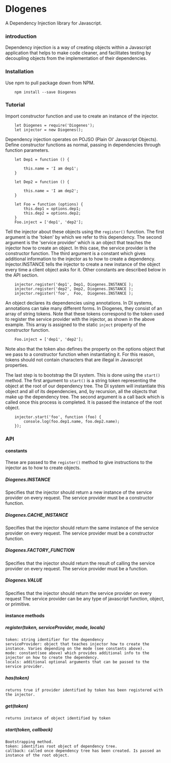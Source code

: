 # DIogenes

A Dependency Injection library for Javascript.

### introduction
Dependency injection is a way of creating objects within a Javascript application that helps to make code cleaner, and facilitates testing by decoupling objects from the implementation of their dependencies.

### Installation
Use npm to pull package down from NPM.
```
    npm install --save Diogenes
```

### Tutorial

Import constructor function and use to create an instance of the injector.
```
    let Diogenes = require('Diogenes');
    let injector = new Diogenes();
```
Dependency injection operates on POJSO (Plain Ol' Javascript Objects). Define constructor functions as normal, passing in dependencies through function parameters.
```
    let Dep1 = function () {

        this.name = 'I am dep1';
    }

    let Dep2 = function () {

        this.name = 'I am dep2';
    }

    let Foo = function (options) {
        this.dep1 = options.dep1;
        this.dep2 = options.dep2;
    }
    Foo.inject = ['dep1', 'dep2'];
```
Tell the injector about these objects using the `register()` function. The first argument is the 'token' by which we refer to this dependency. The second argument is the 'service provider' which is an object that teaches the injector how to create an object. In this case, the service provider is the constructor function. The third argument is a constant which gives additional information to the injector as to how to create a dependency. Injector.INSTANCE tells the injector to create a new instance of the object every time a client object asks for it. Other constants are described below in the API section.
```
    injector.register('dep1', Dep1, Diogenes.INSTANCE );
    injector.register('dep2', Dep2, Diogenes.INSTANCE );
    injector.register('foo',  Foo,  Diogenes.INSTANCE );
```

An object declares its dependencies using annotations. In DI systems, annotations can take many different forms. In Diogenes, they consist of an  array of string tokens. Note that these tokens correspond to the token used to register the service provider with the injector, as shown in the above example. This array is assigned to the static `inject` property of the constructor function.

```
    Foo.inject = ['dep1', 'dep2'];
```

Note also that the token also defines the property on the options object that we pass to a constructor function when instantiating it. For this reason, tokens should not contain characters that are illegal in Javascript properties.

The last step is to bootstrap the DI system. This is done using the `start()` method. The first argument to `start()` is a string token representing the object at the root of our dependency tree. The DI system will instantiate this object and all of its dependencies, and, by recursion, all the objects that make up the dependency tree. The second argument is a call back which is called once this process is completed. It is passed the instance of the root object.

```
    injector.start('foo', function (foo) {
        console.log(foo.dep1.name, foo.dep2.name);
    });
```
### API

#### constants

These are passed to the `register()` method to give instructions to the injector as to how to create objects.

##### Diogenes.INSTANCE

Specifies that the injector should return a new instance of the service provider on every request.
The service provider must be a constructor function.

##### Diogenes.CACHE_INSTANCE

Specifies that the injector should return the same instance of the service provider on every request.
The service provider must be a constructor function.

##### Diogenes.FACTORY_FUNCTION
Specifies that the injector should return the result of calling the service provider on every request.
The service provider must be a function.

##### Diogenes.VALUE
Specifies that the injector should return the service provider on every request
The service provider can be any type of javascript function, object, or primitive.

#### instance methods

##### register(token, serviceProvider, mode, locals)

    token: string identifier for the dependency 
    serviceProvider: object that teaches injector how to create the instance. Varies depending on the mode (see constants above).
    mode: constant(see above) which provides additional info to the injector on how to create the dependency.
    locals: additional optional arguments that can be passed to the service provider.
    
##### has(token)
    returns true if provider identified by token has been registered with the injector.
    
##### get(token)
    returns instance of object identified by token
    
##### start(token, callback)
    Bootstrapping method. 
    token: identifies root object of dependency tree.
    callback: called once dependency tree has been created. Is passed an instance of the root object.


